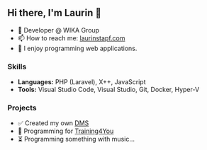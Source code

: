 ## Hi there, I'm Laurin 👋

- 💼 Developer @ WIKA Group
- 📫 How to reach me: [laurinstapf.com](http://laurinstapf.com)
- 🧰 I enjoy programming web applications.

### Skills
- **Languages:** PHP (Laravel), X++, JavaScript
- **Tools:** Visual Studio Code, Visual Studio, Git, Docker, Hyper-V

### Projects
- :white_check_mark: Created my own [DMS](https://github.com/laurinstapf/premai)
- :construction_worker: Programming for [Training4You](https://github.com)
- :hourglass_flowing_sand: Programming something with music... 
